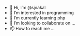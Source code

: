 - 👋 Hi, I’m @sjnakal
- 👀 I’m interested in programming
- 🌱 I’m currently learning php
- 💞️ I’m looking to collaborate on ...
- 📫 How to reach me ...

<!---
sjnakal/sjnakal is a ✨ special ✨ repository because its `README.md` (this file) appears on your GitHub profile.
You can click the Preview link to take a look at your changes.
--->
